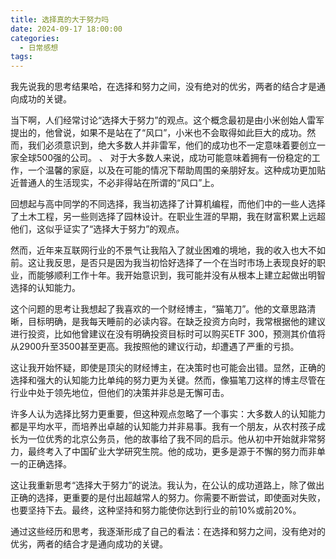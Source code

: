 ```yaml
---
title: 选择真的大于努力吗
date: 2024-09-17 18:00:00
categories:
  - 日常感想
tags:
---
```

我先说我的思考结果哈，在选择和努力之间，没有绝对的优劣，两者的结合才是通向成功的关键。

当下啊，人们经常讨论“选择大于努力”的观点。这个概念最初是由小米创始人雷军提出的，他曾说，如果不是站在了“风口”，小米也不会取得如此巨大的成功。然而，我们必须意识到，绝大多数人并非雷军，他们的成功也不一定意味着要创立一家全球500强的公司。
、
对于大多数人来说，成功可能意味着拥有一份稳定的工作，一个温馨的家庭，以及在可能的情况下帮助周围的亲朋好友。这种成功更加贴近普通人的生活现实，不必非得站在所谓的“风口”上。

回想起与高中同学的不同选择，我当初选择了计算机编程，而他们中的一些人选择了土木工程，另一些则选择了园林设计。在职业生涯的早期，我在财富积累上远超他们，这似乎证实了“选择大于努力”的观点。

然而，近年来互联网行业的不景气让我陷入了就业困难的境地，我的收入也大不如前。这让我反思，是否只是因为我当初恰好选择了一个在当时市场上表现良好的职业，而能够顺利工作十年。我开始意识到，我可能并没有从根本上建立起做出明智选择的认知能力。

这个问题的思考让我想起了我喜欢的一个财经博主，“猫笔刀”。他的文章思路清晰，目标明确，是我每天睡前的必读内容。在缺乏投资方向时，我常根据他的建议进行投资，比如他曾建议在没有明确投资目标时可以购买ETF 300，预测其价值将从2900升至3500甚至更高。我按照他的建议行动，却遭遇了严重的亏损。

这让我开始怀疑，即使是顶尖的财经博主，在决策时也可能会出错。显然，正确的选择和强大的认知能力比单纯的努力更为关键。然而，像猫笔刀这样的博主尽管在行业中处于领先地位，但他们的决策并非总是无懈可击。

许多人认为选择比努力更重要，但这种观点忽略了一个事实：大多数人的认知能力都是平均水平，而培养出卓越的认知能力并非易事。我有一个朋友，从农村孩子成长为一位优秀的北京公务员，他的故事给了我不同的启示。他从初中开始就非常努力，最终考入了中国矿业大学研究生院。他的成功，更多是源于不懈的努力而非单一的正确选择。

这让我重新思考“选择大于努力”的说法。我认为，在公认的成功道路上，除了做出正确的选择，更重要的是付出超越常人的努力。你需要不断尝试，即使面对失败，也要坚持下去。最终，这种坚持和努力能使你达到行业的前10%或前20%。

通过这些经历和思考，我逐渐形成了自己的看法：在选择和努力之间，没有绝对的优劣，两者的结合才是通向成功的关键。